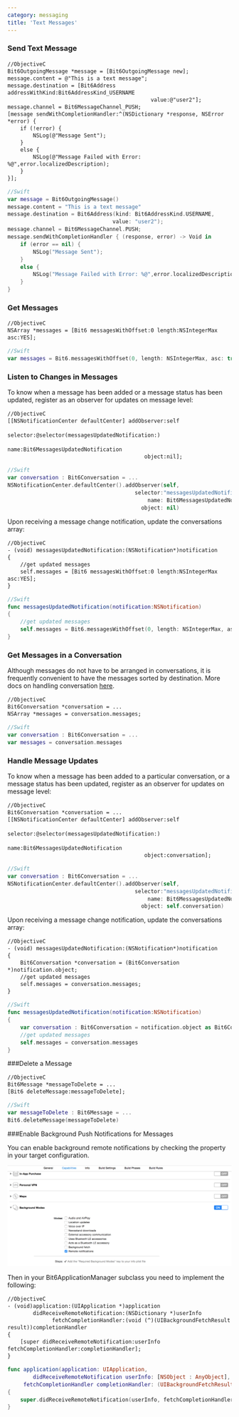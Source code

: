 ```yaml
---
category: messaging
title: 'Text Messages'
---
```


### Send Text Message

```objc
//ObjectiveC
Bit6OutgoingMessage *message = [Bit6OutgoingMessage new];
message.content = @"This is a text message";
message.destination = [Bit6Address addressWithKind:Bit6AddressKind_USERNAME 
                                             value:@"user2"];
message.channel = Bit6MessageChannel_PUSH;
[message sendWithCompletionHandler:^(NSDictionary *response, NSError *error) {
    if (!error) {
        NSLog(@"Message Sent");
    }
    else {
        NSLog(@"Message Failed with Error: %@",error.localizedDescription);
    }
}];
```
```swift
//Swift
var message = Bit6OutgoingMessage()
message.content = "This is a text message"
message.destination = Bit6Address(kind: Bit6AddressKind.USERNAME, 
                   				 value: "user2");
message.channel = Bit6MessageChannel.PUSH;
message.sendWithCompletionHandler { (response, error) -> Void in
    if (error == nil) {
        NSLog("Message Sent");
    }
    else {
        NSLog("Message Failed with Error: %@",error.localizedDescription);
    }
}
```

### Get Messages

```objc
//ObjectiveC
NSArray *messages = [Bit6 messagesWithOffset:0 length:NSIntegerMax asc:YES];
```
```swift
//Swift
var messages = Bit6.messagesWithOffset(0, length: NSIntegerMax, asc: true)
```


### Listen to Changes in Messages 

To know when a message has been added or a message status has been updated, register as an observer for updates on message level:

```objc
//ObjectiveC
[[NSNotificationCenter defaultCenter] addObserver:self 
                                         selector:@selector(messagesUpdatedNotification:) 
                                             name:Bit6MessagesUpdatedNotification 
                                           object:nil];
```
```swift
//Swift
var conversation : Bit6Conversation = ...
NSNotificationCenter.defaultCenter().addObserver(self,
										selector:"messagesUpdatedNotification:", 
                                            name: Bit6MessagesUpdatedNotification,
                                          object: nil)
```

Upon receiving a message change notification, update the conversations array:

```objc
//ObjectiveC
- (void) messagesUpdatedNotification:(NSNotification*)notification
{
    //get updated messages
    self.messages = [Bit6 messagesWithOffset:0 length:NSIntegerMax asc:YES];
} 
```
```swift
//Swift
func messagesUpdatedNotification(notification:NSNotification)
{
    //get updated messages
    self.messages = Bit6.messagesWithOffset(0, length: NSIntegerMax, asc: true)
}
```

### Get Messages in a Conversation

Although messages do not have to be arranged in conversations, it is frequently convenient to have the messages sorted by destination. More docs on handling conversation [here](#/messaging-conversations).

```objc
//ObjectiveC
Bit6Conversation *conversation = ...
NSArray *messages = conversation.messages;
```
```swift
//Swift
var conversation : Bit6Conversation = ...
var messages = conversation.messages
```

### Handle Message Updates

To know when a message has been added to a particular conversation, or a message status has been updated, register as an observer for updates on message level:

```objc
//ObjectiveC
Bit6Conversation *conversation = ...
[[NSNotificationCenter defaultCenter] addObserver:self 
                                         selector:@selector(messagesUpdatedNotification:) 
                                             name:Bit6MessagesUpdatedNotification 
                                           object:conversation];
```
```swift
//Swift
var conversation : Bit6Conversation = ...
NSNotificationCenter.defaultCenter().addObserver(self,
										selector:"messagesUpdatedNotification:", 
                                            name: Bit6MessagesUpdatedNotification,
                                          object: self.conversation)
```

Upon receiving a message change notification, update the conversations array:

```objc
//ObjectiveC
- (void) messagesUpdatedNotification:(NSNotification*)notification
{
    Bit6Conversation *conversation = (Bit6Conversation *)notification.object;
    //get updated messages
    self.messages = conversation.messages;
} 
```
```swift
//Swift
func messagesUpdatedNotification(notification:NSNotification) 
{
	var conversation : Bit6Conversation = notification.object as Bit6Conversation
    //get updated messages
    self.messages = conversation.messages
}
```

###Delete a Message

```objc
//ObjectiveC
Bit6Message *messageToDelete = ...
[Bit6 deleteMessage:messageToDelete];
```

```swift
//Swift
var messageToDelete : Bit6Message = ...
Bit6.deleteMessage(messageToDelete)
```

###Enable Background Push Notifications for Messages

You can enable background remote notifications by checking the property in your target configuration.

<img class="shot" src="images/background_notifications.png"/>

Then in your Bit6ApplicationManager subclass you need to implement the following:

```objc
//ObjectiveC
- (void)application:(UIApplication *)application 
		didReceiveRemoteNotification:(NSDictionary *)userInfo 
        	  fetchCompletionHandler:(void (^)(UIBackgroundFetchResult result))completionHandler
{
    [super didReceiveRemoteNotification:userInfo fetchCompletionHandler:completionHandler];
}
```

```swift
func application(application: UIApplication, 
		didReceiveRemoteNotification userInfo: [NSObject : AnyObject], 
     fetchCompletionHandler completionHandler: (UIBackgroundFetchResult) -> Void) 
{
    super.didReceiveRemoteNotification(userInfo, fetchCompletionHandler:completionHandler);
}
```